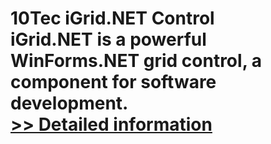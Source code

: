 # 10Tec iGrid.NET Control<br />iGrid.NET is a powerful WinForms.NET grid control, a component for software development.<br />[>> Detailed information](https://secure.shareit.com/shareit/product.html?productid=300627443&affiliateid=200057808)
